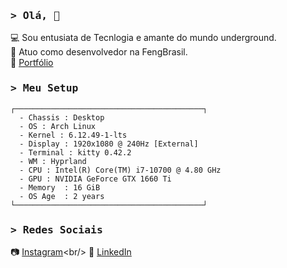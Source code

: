 <h3 align="start">
        <samp>&gt; Olá, 🤙
        </samp>
</h3>

💻 Sou entusiata de Tecnlogia e amante do mundo underground. <br/>
📍 Atuo como desenvolvedor na FengBrasil. <br/>
📖 [Portfólio](https://patrick-b-marques.web.app/)
 
<h3 align="start">
        <samp>&gt; Meu Setup
        </samp>
</h3>
   
    ┌──────────────────────────────────────────┐
      - Chassis : Desktop  
      - OS : Arch Linux
      - Kernel : 6.12.49-1-lts
      - Display : 1920x1080 @ 240Hz [External]
      - Terminal : kitty 0.42.2
      - WM : Hyprland
      - CPU : Intel(R) Core(TM) i7-10700 @ 4.80 GHz
      - GPU : NVIDIA GeForce GTX 1660 Ti
      - Memory  : 16 GiB
      - OS Age  : 2 years
    └──────────────────────────────────────────┘

<h3 align="start">
        <samp>&gt; Redes Sociais
        </samp>
</h3>

📷 [Instagram](https://www.instagram.com/patrickmarques__)<br/>
🔗 [LinkedIn](https://www.linkedin.com/in/patrick-belfort-91253b200/)

